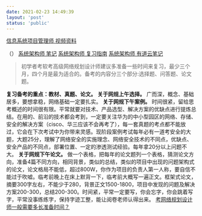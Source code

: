```yaml
---
date: 2021-02-23 14:49:39
layout: 'post'
status: 'public'
---
```

[信息系统项目管理师 视频资料](https://www.bilibili.com/video/BV1dJ41117Aa?p=1)



（）
[系统架构师 笔记](https://github.com/lisahust/FDExam_Note)
[系统架构师 复习指南](https://gitee.com/dreamssss/soft-exam)
[系统架构师 有道云笔记](https://note.youdao.com/ynoteshare1/index.html?id=fcb5dfefd40b99bca2595eb2b357caf8&type=notebook)

> 初学者考软考高级网络规划设计师建议多准备一些时间来复习，最少三个月，四个月是最为适合的。备考的内容分三个部分:选择题、问答题、论文题。

**复习备考的重点：教材、真题、论文。**
**关于网规上午选择。**
广而深，概念、基础居多，要想拿稳，网络基础一定要扎实。
**关于网规下午案例。**
时间很紧，留给思考概述的时间很有限。平常就要对技术、产品选型、解决方案的优缺点进行提炼总结。在用的、前沿的技术都会考到，一定要关注华为的中小型园区的网络、存储、安全的解决方案（cisco、华三应该不会再考了），每一套真题的考点都不能放过，它会在下次考试中为你带来灵感。现阶段案例考试每年必有一道考安全的大题，大题25分，理解了网络安全的实施理念、网络安全技术的不同点，优缺点、安全产品的不同点，部署位置、一定的渗透测试经验。每年拿20分以上问题不大。
**关于网规下午论文。**
做一个表格，把每年的论文题列一个表格，猜测论文方向，准备4篇不同方向，相同背景，类似的总结，类似的项目中出现的问题架构式的论文，论文格局不能低，超过800W，你作为项目的负责人第一人称，要自信不能过于吹嘘。临考前晚上在床上默背一下，临考前大概写一遍正文。框架式论文，摘要300字左右，不能少于280，背景正文1500-1800，项目中发现的问题及解决方案200-300，总结200-300。时间紧，平常一定要写，你会忘字，你会跳着写字，平常没事练练字，保持字迹工整，能让阅卷老师认得出来。
[考网络规划设计师一般需要多长准备时间？](https://www.zhihu.com/question/20068815)
